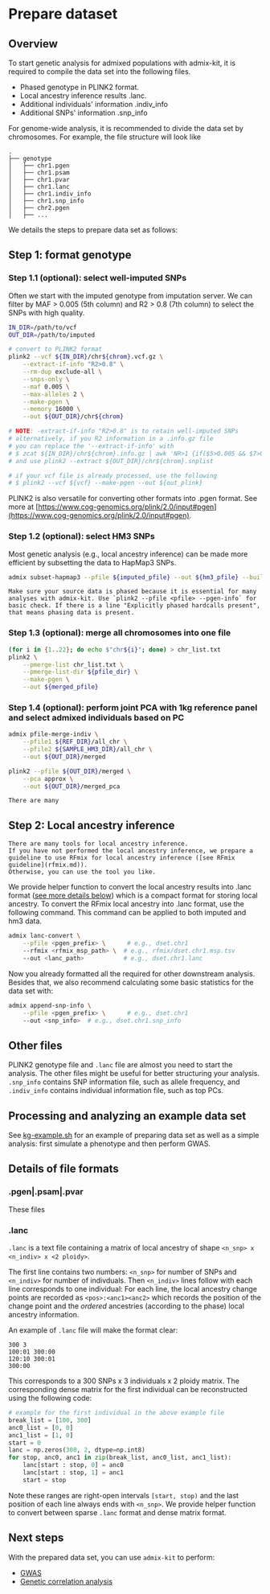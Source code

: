 # Prepare dataset

## Overview
To start genetic analysis for admixed populations with admix-kit, it is required to compile the data set into the following files.

- Phased genotype in PLINK2 format.
- Local ancestry inference results .lanc.
- Additional individuals' information .indiv_info
- Additional SNPs' information .snp_info

For genome-wide analysis, it is recommended to divide the data set by chromosomes. For example, the file structure will look like
```
.
├── genotype
│   ├── chr1.pgen
│   ├── chr1.psam
│   ├── chr1.pvar
│   ├── chr1.lanc
│   ├── chr1.indiv_info
│   ├── chr1.snp_info
│   ├── chr2.pgen
│   ├── ...
```

We details the steps to prepare data set as follows:

## Step 1: format genotype

### Step 1.1 (optional): select well-imputed SNPs
Often we start with the imputed genotype from imputation server. We can filter by MAF > 0.005 (5th column) and R2 > 0.8 (7th column) to select the SNPs with high quality.
```bash
IN_DIR=/path/to/vcf
OUT_DIR=/path/to/imputed

# convert to PLINK2 format
plink2 --vcf ${IN_DIR}/chr${chrom}.vcf.gz \
    --extract-if-info "R2>0.8" \
    --rm-dup exclude-all \
    --snps-only \
    --maf 0.005 \
    --max-alleles 2 \
    --make-pgen \
    --memory 16000 \
    --out ${OUT_DIR}/chr${chrom}

# NOTE: -extract-if-info "R2>0.8" is to retain well-imputed SNPs
# alternatively, if you R2 information in a .info.gz file
# you can replace the '--extract-if-info' with
# $ zcat ${IN_DIR}/chr${chrom}.info.gz | awk 'NR>1 {if($5>0.005 && $7>0.8) print $1}' > ${OUT_DIR}/chr${chrom}.snplist
# and use plink2 --extract ${OUT_DIR}/chr${chrom}.snplist

# if your vcf file is already processed, use the following
# $ plink2 --vcf ${vcf} --make-pgen --out ${out_plink}
```

PLINK2 is also versatile for converting other formats into .pgen format. 
See more at [https://www.cog-genomics.org/plink/2.0/input#pgen](https://www.cog-genomics.org/plink/2.0/input#pgen).

### Step 1.2 (optional): select HM3 SNPs
Most genetic analysis (e.g., local ancestry inference) can be made more efficient by subsetting the data to HapMap3 SNPs.
```bash
admix subset-hapmap3 --pfile ${imputed_pfile} --out ${hm3_pfile} --build hg38
```

```{note}
Make sure your source data is phased because it is essential for many analyses with admix-kit. Use `plink2 --pfile <pfile> --pgen-info` for basic check. If there is a line "Explicitly phased hardcalls present", that means phasing data is present.
```

### Step 1.3 (optional): merge all chromosomes into one file
```bash
(for i in {1..22}; do echo $"chr${i}"; done) > chr_list.txt
plink2 \
    --pmerge-list chr_list.txt \
    --pmerge-list-dir ${pfile_dir} \
    --make-pgen \
    --out ${merged_pfile}
```

### Step 1.4 (optional): perform joint PCA with 1kg reference panel and select admixed individuals based on PC
```bash
admix pfile-merge-indiv \
    --pfile1 ${REF_DIR}/all_chr \
    --pfile2 ${SAMPLE_HM3_DIR}/all_chr \
    --out ${OUT_DIR}/merged

plink2 --pfile ${OUT_DIR}/merged \
    --pca approx \
    --out ${OUT_DIR}/merged_pca
```

```{note}
There are many 
```


## Step 2: Local ancestry inference

```{note}
There are many tools for local ancestry inference. 
If you have not performed the local ancestry inference, we prepare a guideline to use RFmix for local ancestry inference ([see RFmix guideline](rfmix.md)).
Otherwise, you can use the tool you like.
```


We provide helper function to convert the local ancestry results into .lanc format ([see more details below](#lanc)) which is a compact format for storing local ancestry. To convert the RFmix local ancestry into .lanc format, use the following command. This command can be applied to both imputed and hm3 data.

```bash
admix lanc-convert \
    --pfile <pgen_prefix> \      # e.g., dset.chr1
    --rfmix <rfmix_msp_path> \  # e.g., rfmix/dset.chr1.msp.tsv
    --out <lanc_path>           # e.g., dset.chr1.lanc
```

Now you already formatted all the required for other downstream analysis. Besides that,
we also recommend calculating some basic statistics for the data set with:
```bash
admix append-snp-info \
    --pfile <pgen_prefix> \      # e.g., dset.chr1
    --out <snp_info>  # e.g., dset.chr1.snp_info
```

## Other files
PLINK2 genotype file and `.lanc` file are almost you need to start the analysis. The 
other files might be useful for better structuring your analysis. `.snp_info` contains 
SNP information file, such as allele frequency, and `.indiv_info` contains individual 
information file, such as top PCs.

## Processing and analyzing an example data set
See [kg-example.sh](https://github.com/KangchengHou/admix-kit/blob/main/docs/kg-example.sh) 
for an example of preparing data set as well as a simple analysis: first simulate a 
phenotype and then perform GWAS.

## Details of file formats
### .pgen|.psam|.pvar
These files 
### .lanc
`.lanc` is a text file containing a matrix of local ancestry of shape `<n_snp> x <n_indiv> x <2 ploidy>`. 

The first line contains two numbers: `<n_snp>` for number of SNPs and `<n_indiv>` for number of indivduals. Then `<n_indiv>` lines follow with each line corresponds to one individual:
For each line, the local ancestry change points are recorded as
`<pos>:<anc1><anc2>` which records the position of the change point and the *ordered* ancestries (according to the phase) local ancestry information.

An example of `.lanc` file will make the format clear:
```
300 3
100:01 300:00
120:10 300:01
300:00
```
This corresponds to a 300 SNPs x 3 individuals x 2 ploidy matrix. The corresponding dense matrix for the first individual can be reconstructed using the following code:
```python
# example for the first individual in the above example file
break_list = [100, 300]
anc0_list = [0, 0]
anc1_list = [1, 0]    
start = 0
lanc = np.zeros(300, 2, dtype=np.int8)
for stop, anc0, anc1 in zip(break_list, anc0_list, anc1_list):
    lanc[start : stop, 0] = anc0
    lanc[start : stop, 1] = anc1
    start = stop
```

Note these ranges are right-open intervals `[start, stop)` and the last position of each line always ends with `<n_snp>`. We provide helper function to convert between sparse `.lanc` format and dense matrix format.

## Next steps
With the prepared data set, you can use `admix-kit` to perform:
- [GWAS](cli/assoc-test.md)
- [Genetic correlation analysis](cli/genet-cor.md)
